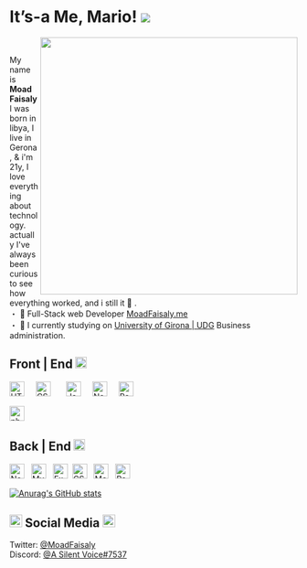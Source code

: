 
# It’s-a Me, Mario! <img src="https://cdn.glitch.me/ad8ef14a-2e7e-4fd0-9fb0-9b4f6fe3d61c%2F999b2183c19ca9288a6995c4d7bb0b3e_w200.gif?v=1633677600723">

<img align='right' src='https://github.com/Moadfaisaly/tc/blob/main/otara.gif' width='450"'>&nbsp;

My name is <strong>Moad Faisaly</strong>
I was born in libya, I live in Gerona, & i'm 21y, I love everything about technology. actually  I've always been curious to see how everything worked, and i still it 💭 .
&nbsp;
<br>・ 🔴 Full-Stack web Developer [MoadFaisaly.me](https://www.udg.edu/ca/)
<br>・ 🗼 I currently studying on [University of Girona | UDG](https://www.udg.edu/ca/) Business administration.




<!-----------------FRONTEND--------------->
##   Front | End <img src="https://cdn.glitch.me/ad8ef14a-2e7e-4fd0-9fb0-9b4f6fe3d61c%2F35.jpg?v=1633674261445" width="20px"><br>
<img height="26" title="HTML" alt="HTML" src="https://cdn.glitch.me/ad8ef14a-2e7e-4fd0-9fb0-9b4f6fe3d61c%2Fkisspng-html-computer-icons-5ae73de608e9b8.5980972015251041020365.png?v=1633664940125"> &nbsp;
&nbsp;
<img height="26" title="CSS" alt="CSS" src="https://cdn.glitch.me/ad8ef14a-2e7e-4fd0-9fb0-9b4f6fe3d61c%2Ffgfgffgfgfgfg.png?v=1633664864413"> &nbsp;
&nbsp;
&nbsp;
<img height="26" title="Javascript" alt="Javascript" src="https://cdn.glitch.me/ad8ef14a-2e7e-4fd0-9fb0-9b4f6fe3d61c%2Fjavascript-icon-png-13.jpg?v=1633664618449"> &nbsp;
&nbsp;
<img height="26" title="Next" alt="NextJS" src="https://cdn.glitch.me/ad8ef14a-2e7e-4fd0-9fb0-9b4f6fe3d61c%2Fnext-js.png?v=1633664517929">
&nbsp;
&nbsp;
<img height="26" title="React" alt="React" src="https://cdn.glitch.me/ad8ef14a-2e7e-4fd0-9fb0-9b4f6fe3d61c%2Fpngfind.com-react-logo-png-6854970.png?v=1633665516330"> &nbsp;

<img height="26" title="php" alt="php" src="https://cdn.glitch.me/ad8ef14a-2e7e-4fd0-9fb0-9b4f6fe3d61c%2Fpngegg(7).png?v=1633665310313"> 
&nbsp;

<!-----------------BACKEND--------------->
##  Back | End <img src="https://cdn.glitch.me/ad8ef14a-2e7e-4fd0-9fb0-9b4f6fe3d61c%2F35.jpg?v=1633674261445" width="20px"><br>
<img height="26" title="NodeJS" alt="NodeJS" src="https://cdn.glitch.me/ad8ef14a-2e7e-4fd0-9fb0-9b4f6fe3d61c%2Fpngegg%20(7).png?v=1633666745666"> &nbsp;
<img height="26" title="MySQL" alt="MySQL" src="https://cdn.glitch.me/ad8ef14a-2e7e-4fd0-9fb0-9b4f6fe3d61c%2Fpngfind.com-mysql-logo-transparent-png-1682233.png?v=1633666860427"> &nbsp;
<img height="26" title="Express" alt="Express" src="https://cdn.glitch.me/ad8ef14a-2e7e-4fd0-9fb0-9b4f6fe3d61c%2Flargffffe.png?v=1633667425119">&nbsp;
<img height="26" title="CSharp" alt="CSharp" src="https://cdn.glitch.me/ad8ef14a-2e7e-4fd0-9fb0-9b4f6fe3d61c%2Fpngegg%20(8).png?v=1633667546080"> &nbsp;
<img height="26" title="MongoDB" alt="MongoDB" src="https://cdn.glitch.me/ad8ef14a-2e7e-4fd0-9fb0-9b4f6fe3d61c%2F%D8%A9%D8%AE%D9%8A%D9%89%D9%84%D8%AE.png?v=1633667825467"> &nbsp;
<img height="26" title="Postgres" alt="Postgres" src="https://cdn.glitch.me/ad8ef14a-2e7e-4fd0-9fb0-9b4f6fe3d61c%2Fpngeg%D8%A8g%20(9).png?v=1633668096731"> &nbsp;



[![Anurag's GitHub stats](https://github-readme-stats.vercel.app/api?username=moadfaisaly&theme=github_dark&show_icons=true)](https://github.com/anuraghazra/github-readme-stats)








##  <img src="https://cdn.glitch.me/ad8ef14a-2e7e-4fd0-9fb0-9b4f6fe3d61c%2F886940633569304617.gif?v=1633638887561" width="22px"> Social Media <img src="https://cdn.glitch.me/ad8ef14a-2e7e-4fd0-9fb0-9b4f6fe3d61c%2F886940633569304617.gif?v=1633638887561" width="22px"> 



 Twitter: [@MoadFaisaly](https://www.twitter.com) 
 <br>Discord: [@A Silent Voice#7537](https://www.twitter.com) 

 
 
&nbsp;
<br>





  

  

